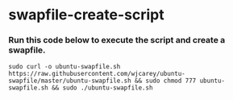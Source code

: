 # swapfile-create-script

### Run this code below to execute the script and create a swapfile.
`sudo curl -o ubuntu-swapfile.sh https://raw.githubusercontent.com/wjcarey/ubuntu-swapfile/master/ubuntu-swapfile.sh && sudo chmod 777 ubuntu-swapfile.sh && sudo ./ubuntu-swapfile.sh`